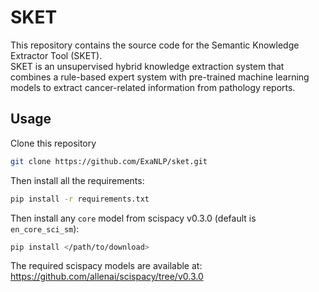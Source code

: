 # SKET
This repository contains the source code for the Semantic Knowledge Extractor Tool (SKET). <br /> SKET is an unsupervised hybrid knowledge extraction system that combines a rule-based expert system with pre-trained machine learning models to extract cancer-related information from pathology reports.

## Usage 

Clone this repository

```bash
git clone https://github.com/ExaNLP/sket.git
```

Then install all the requirements:

```bash
pip install -r requirements.txt
```

Then install any ```core``` model from scispacy v0.3.0 (default is ```en_core_sci_sm```):

```bash
pip install </path/to/download>
```

The required scispacy models are available at: https://github.com/allenai/scispacy/tree/v0.3.0
